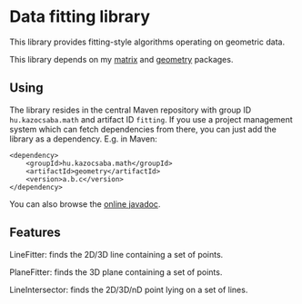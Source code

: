 Data fitting library
====================

This library provides fitting-style algorithms operating on
geometric data.

This library depends on my [matrix](https://github.com/kazocsaba/matrix) and
[geometry](https://github.com/kazocsaba/geometry) packages.

Using
-----

The library resides in the central Maven repository with group ID `hu.kazocsaba.math` and
artifact ID `fitting`. If you use a project management system which can fetch dependencies
from there, you can just add the library as a dependency. E.g. in Maven:

	<dependency>
		<groupId>hu.kazocsaba.math</groupId>
		<artifactId>geometry</artifactId>
		<version>a.b.c</version>
	</dependency>

You can also browse the [online javadoc](http://kazocsaba.github.com/fitting/apidocs/index.html).

Features
--------

LineFitter: finds the 2D/3D line containing a set of points.

PlaneFitter: finds the 3D plane containing a set of points.

LineIntersector: finds the 2D/3D/nD point lying on a set of lines.
